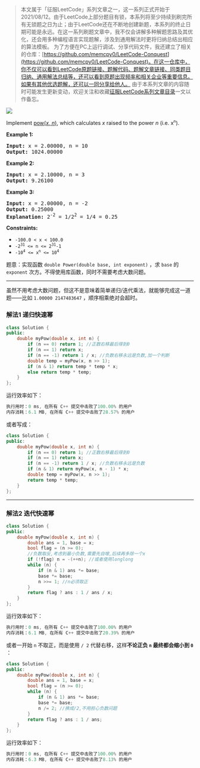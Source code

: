 > 本文属于「征服LeetCode」系列文章之一，这一系列正式开始于2021/08/12。由于LeetCode上部分题目有锁，本系列将至少持续到刷完所有无锁题之日为止；由于LeetCode还在不断地创建新题，本系列的终止日期可能是永远。在这一系列刷题文章中，我不仅会讲解多种解题思路及其优化，还会用多种编程语言实现题解，涉及到通用解法时更将归纳总结出相应的算法模板。
> <b></b>
> 为了方便在PC上运行调试、分享代码文件，我还建立了相关的仓库：[https://github.com/memcpy0/LeetCode-Conquest](https://github.com/memcpy0/LeetCode-Conquest)。在这一仓库中，你不仅可以看到LeetCode原题链接、题解代码、题解文章链接、同类题目归纳、通用解法总结等，还可以看到原题出现频率和相关企业等重要信息。如果有其他优选题解，还可以一同分享给他人。
> <b></b>
> 由于本系列文章的内容随时可能发生更新变动，欢迎关注和收藏[征服LeetCode系列文章目录](https://memcpy0.blog.csdn.net/article/details/119656559)一文以作备忘。

![](https://image-1307616428.cos.ap-beijing.myqcloud.com/Obsidian/202310091735319.png)

<div class="notranslate"><p>Implement <a href="http://www.cplusplus.com/reference/valarray/pow/">pow(<em>x</em>, <em>n</em>)</a>, which calculates&nbsp;<em>x</em> raised to the power <em>n</em> (i.e. x<sup><span style="font-size:10.8333px">n</span></sup>).</p>

 
<p><strong>Example 1:</strong></p>

<pre><strong>Input:</strong> x = 2.00000, n = 10
<strong>Output:</strong> 1024.00000
</pre>

<p><strong>Example 2:</strong></p>

<pre><strong>Input:</strong> x = 2.10000, n = 3
<strong>Output:</strong> 9.26100
</pre>

<p><strong>Example 3:</strong></p>

<pre><strong>Input:</strong> x = 2.00000, n = -2
<strong>Output:</strong> 0.25000
<strong>Explanation:</strong> 2<sup>-2</sup> = 1/2<sup>2</sup> = 1/4 = 0.25
</pre>

 
<p><strong>Constraints:</strong></p>

<ul>
	<li><code>-100.0 &lt;&nbsp;x&nbsp;&lt; 100.0</code></li>
	<li><code>-2<sup>31</sup>&nbsp;&lt;= n &lt;=&nbsp;2<sup>31</sup>-1</code></li>
	<li><code>-10<sup>4</sup> &lt;= x<sup>n</sup> &lt;= 10<sup>4</sup></code></li>
</ul>
</div>

题意：实现函数 `double Power(double base, int exponent)` ，求 `base` 的 `exponent` 次方。不得使用库函数，同时不需要考虑大数问题。

---
虽然不用考虑大数问题，但这不是意味着简单递归/迭代乘法，就能够完成这一道题——比如 `1.00000 2147483647` ，顺序相乘绝对会超时。
### 解法1 递归快速幂
```cpp
class Solution { 
public:
    double myPow(double x, int n) { 
        if (n == 0) return 1; //正数右移最后得到0
        if (n == 1) return x;
        if (n == -1) return 1 / x; //负数右移永远是负数,加一个判断
        double temp = myPow(x, n >> 1);
        if (n & 1) return temp * temp * x;
        else return temp * temp;
    }
};
```
运行效率如下：
```cpp
执行用时：0 ms, 在所有 C++ 提交中击败了100.00% 的用户
内存消耗：6.1 MB, 在所有 C++ 提交中击败了28.57% 的用户
```
或者写成：
```cpp
class Solution { 
public:
    double myPow(double x, int n) { 
        if (n == 0) return 1; //正数右移最后得到0
        if (n == 1) return x;
        if (n == -1) return 1 / x; //负数右移永远是负数 
        if (n & 1) return myPow(x, n - 1) * x;
        double temp = myPow(x, n >> 1);
        return temp * temp;
    }
};
```
---
### 解法2 迭代快速幂
```cpp
class Solution { 
public:
    double myPow(double x, int n) { 
        double ans = 1, base = x;
        bool flag = (n >= 0);
        //负数取反,考虑到最小负数,需要先自增,后续再多除一个x
        if (!flag) n = -(++n); //或者使用longlong
        while (n) {
            if (n & 1) ans *= base;
            base *= base;
            n >>= 1; //n必须取正
        }
        return flag ? ans : 1 / ans / x;
    }
};
```
运行效率如下：
```cpp
执行用时：0 ms, 在所有 C++ 提交中击败了100.00% 的用户
内存消耗：6.1 MB, 在所有 C++ 提交中击败了20.39% 的用户
```
或者一开始 `n` 不取正，而是使用 `/ 2` 代替右移，这样**不论正负 `n` 最终都会缩小到 `0`** ：
```cpp
class Solution { 
public:
    double myPow(double x, int n) { 
        double ans = 1, base = x;
        bool flag = (n >= 0);
        while (n) {
            if (n & 1) ans *= base;
            base *= base;
            n /= 2; //换成/2,不用担心负数问题
        }
        return flag ? ans : 1 / ans;
    }
};
```
运行效率如下：
```cpp
执行用时：0 ms, 在所有 C++ 提交中击败了100.00% 的用户
内存消耗：6.3 MB, 在所有 C++ 提交中击败了8.13% 的用户
```
